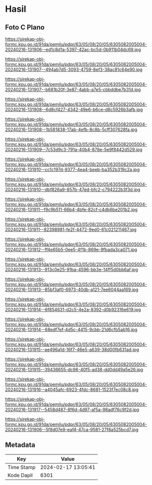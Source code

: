 # Hasil

## Foto C Plano

https://sirekap-obj-formc.kpu.go.id/91da/pemilu/pdpr/63/05/08/20/05/6305082005004-20240216-131906--ed1c8d1a-5397-42ac-bc5d-0b911b04dc69.jpg

https://sirekap-obj-formc.kpu.go.id/91da/pemilu/pdpr/63/05/08/20/05/6305082005004-20240216-131907--494ab7d5-3093-4759-8ef3-38ac81c64e90.jpg

https://sirekap-obj-formc.kpu.go.id/91da/pemilu/pdpr/63/05/08/20/05/6305082005004-20240216-131907--b681b20f-3e87-4abb-a7e5-cbbddbe7b31d.jpg

https://sirekap-obj-formc.kpu.go.id/91da/pemilu/pdpr/63/05/08/20/05/6305082005004-20240216-131908--6d8cf427-4342-49e6-b6ce-d8c5926b3afb.jpg

https://sirekap-obj-formc.kpu.go.id/91da/pemilu/pdpr/63/05/08/20/05/6305082005004-20240216-131908--1b581838-17ab-4efb-8c8b-5cff307628fa.jpg

https://sirekap-obj-formc.kpu.go.id/91da/pemilu/pdpr/63/05/08/20/05/6305082005004-20240216-131909--7c53d9c3-791a-40b4-878e-5e9f8442d529.jpg

https://sirekap-obj-formc.kpu.go.id/91da/pemilu/pdpr/63/05/08/20/05/6305082005004-20240216-131910--cc1c197d-9377-4ea4-beeb-ba352b319c2a.jpg

https://sirekap-obj-formc.kpu.go.id/91da/pemilu/pdpr/63/05/08/20/05/6305082005004-20240216-131910--dbf826a9-857b-47ed-bfc2-c794222b3f3d.jpg

https://sirekap-obj-formc.kpu.go.id/91da/pemilu/pdpr/63/05/08/20/05/6305082005004-20240216-131911--f9c9b511-66b4-4bfe-82cf-c4db6be201b2.jpg

https://sirekap-obj-formc.kpu.go.id/91da/pemilu/pdpr/63/05/08/20/05/6305082005004-20240216-131911--82398981-fe2f-4472-9ed0-61c021211467.jpg

https://sirekap-obj-formc.kpu.go.id/91da/pemilu/pdpr/63/05/08/20/05/6305082005004-20240216-131912--ff4e65b5-0ee5-4f1b-869e-9fbada3ca071.jpg

https://sirekap-obj-formc.kpu.go.id/91da/pemilu/pdpr/63/05/08/20/05/6305082005004-20240216-131913--913c0e25-91ba-4596-bb3e-14ff5d0bb6af.jpg

https://sirekap-obj-formc.kpu.go.id/91da/pemilu/pdpr/63/05/08/20/05/6305082005004-20240216-131913--85bf3af0-6973-40db-a121-7ee6044aa169.jpg

https://sirekap-obj-formc.kpu.go.id/91da/pemilu/pdpr/63/05/08/20/05/6305082005004-20240216-131914--6f854631-d2c5-4e2a-8392-d0b92316e619.jpg

https://sirekap-obj-formc.kpu.go.id/91da/pemilu/pdpr/63/05/08/20/05/6305082005004-20240216-131914--68edf7ef-4d5c-4415-9cbb-21d6cfb5ab16.jpg

https://sirekap-obj-formc.kpu.go.id/91da/pemilu/pdpr/63/05/08/20/05/6305082005004-20240216-131915--ae496a1d-16f7-46e5-a639-38d00fb631ad.jpg

https://sirekap-obj-formc.kpu.go.id/91da/pemilu/pdpr/63/05/08/20/05/6305082005004-20240216-131915--39436655-dc96-40f5-ad38-dd0dd49a5e26.jpg

https://sirekap-obj-formc.kpu.go.id/91da/pemilu/pdpr/63/05/08/20/05/6305082005004-20240216-131916--a4045afc-6923-4fdc-8681-1523f7ec08c8.jpg

https://sirekap-obj-formc.kpu.go.id/91da/pemilu/pdpr/63/05/08/20/05/6305082005004-20240216-131917--5458d487-8f6d-4d97-af5a-98adf76c9f2d.jpg

https://sirekap-obj-formc.kpu.go.id/91da/pemilu/pdpr/63/05/08/20/05/6305082005004-20240216-131906--5f8d07e9-eaf4-47ca-9581-27f8a525bcd7.jpg


## Metadata

| Key        | Value               |
| ---------- | ------------------- |
| Time Stamp | 2024-02-17 13:05:41 |
| Kode Dapil | 6301                |



